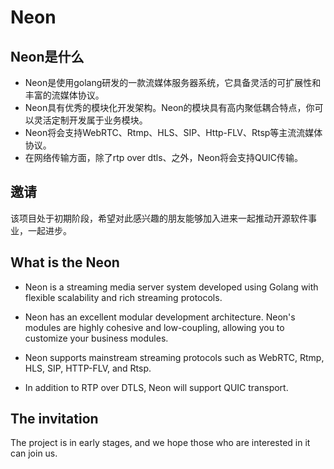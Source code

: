 # Neon
## Neon是什么

- Neon是使用golang研发的一款流媒体服务器系统，它具备灵活的可扩展性和丰富的流媒体协议。
- Neon具有优秀的模块化开发架构。Neon的模块具有高内聚低耦合特点，你可以灵活定制开发属于业务模块。
- Neon将会支持WebRTC、Rtmp、HLS、SIP、Http-FLV、Rtsp等主流流媒体协议。
- 在网络传输方面，除了rtp over dtls、之外，Neon将会支持QUIC传输。

## 邀请

该项目处于初期阶段，希望对此感兴趣的朋友能够加入进来一起推动开源软件事业，一起进步。

## What is the Neon

- Neon is a streaming media server system developed using Golang with flexible scalability and rich streaming protocols.

- Neon has an excellent modular development architecture. Neon's modules are highly cohesive and low-coupling, allowing you to customize your business modules.

- Neon supports mainstream streaming protocols such as WebRTC, Rtmp, HLS, SIP, HTTP-FLV, and Rtsp.

- In addition to RTP over DTLS, Neon will support QUIC transport.

## The invitation

The project is in early stages, and we hope those who are interested in it can join us.